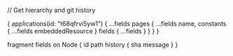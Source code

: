 // Get hierarchy and git history

{
  applications(id: "t68qfrvi5yw1") {
    ...fields
    pages {
      ...fields
      name,
      constants {
       ...fields
        embeddedResource
      }
      fields {
       ...fields
      }
    }
  }
}

fragment fields on Node {
  id
  path
  history {
    sha
    message
  }
}
